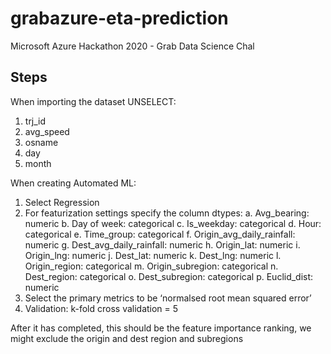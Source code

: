 # grabazure-eta-prediction
Microsoft Azure Hackathon 2020 - Grab Data Science Chal

## Steps
When importing the dataset UNSELECT:
1.	trj_id
2.	avg_speed
3.	osname
4.	day
5.	month

When creating Automated ML:
1.	Select Regression 
2.	For featurization settings specify the column dtypes:
a.	Avg_bearing: numeric
b.	Day of week: categorical
c.	Is_weekday: categorical
d.	Hour: categorical
e.	Time_group: categorical
f.	Origin_avg_daily_rainfall: numeric
g.	Dest_avg_daily_rainfall: numeric
h.	Origin_lat: numeric
i.	Origin_lng: numeric
j.	Dest_lat: numeric
k.	Dest_lng: numeric
l.	Origin_region: categorical
m.	Origin_subregion: categorical
n.	Dest_region: categorical
o.	Dest_subregion: categorical
p.	Euclid_dist: numeric
3.	Select the primary metrics to be ‘normalsed root mean squared error’
4.	Validation: k-fold cross validation = 5

After it has completed, this should be the feature importance ranking, we might exclude the origin and dest region and subregions 

